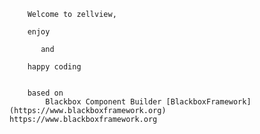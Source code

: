 


		Welcome to zellview,
		
		enjoy
		
		   and
		   
		happy coding


		based on 
			Blackbox Component Builder [BlackboxFramework](https://www.blackboxframework.org)		https://www.blackboxframework.org
			
		
